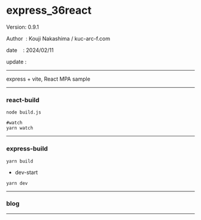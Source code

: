 ﻿# express_36react

 Version: 0.9.1

 Author  : Kouji Nakashima / kuc-arc-f.com

 date    : 2024/02/11

 update :

***

express + vite, React MPA sample

***
### react-build

```
node build.js

#watch
yarn watch
```

***
### express-build

```
yarn build
```

* dev-start

```
yarn dev
```
***
### blog

***

